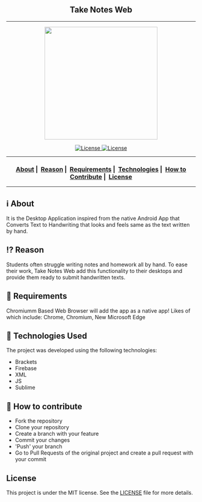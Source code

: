 <h2 align="center">Take Notes Web</h2>

___
<p align="center">
  <img src="https://i.ibb.co/7Xp5p4m/TN-Web-Icon-1.png" width="300" heigth="300"\>
</p>

<p align="center">
  <a href = "https://opensource.org/">
    <img alt="License" src="https://badges.frapsoft.com/os/v2/open-source.svg?v=103">
  </a>
  <a href="LICENSE">
    <img alt="License" src="https://img.shields.io/badge/License-MIT-success.svg">
  </a>
</p>

___

<h3 align="center">
  <a href="#information_source-about">About</a>&nbsp;|&nbsp;
  <a href="#interrobang-reason">Reason</a>&nbsp;|&nbsp;
  <a href="#seedling-requirements">Requirements</a>&nbsp;|&nbsp;
  <a href="#rocket-technologies-used">Technologies</a>&nbsp;|&nbsp;
  <a href="#link-how-to-contribute">How to Contribute</a>&nbsp;|&nbsp;
  <a href="#license">License</a>
</h3>

___
<!--
<img src="https://i.ibb.co/NyfSwLt/Mobile1.png" width="200"><img src="https://i.ibb.co/LpmqVBs/Mobile2.png" width="200"><img src="https://i.ibb.co/yBrr8db/3.png" width="200"><img src="https://i.ibb.co/7nsNbYr/4.png" width="200"><img src="https://i.ibb.co/SscdVFz/ocr.png" width="200"><img src="https://i.ibb.co/bPz4SB6/Mobile5.png" width="200"> 
-->

## :information_source: About

It is the Desktop Application inspired from the native Android App that Converts Text to Handwriting that looks and feels same as the text written by hand.

## :interrobang: Reason

Students often struggle writing notes and homework all by hand. To ease their work, Take Notes Web add this functionality to their desktops and provide them ready to submit handwritten texts.

## :seedling: Requirements

Chromiumm Based Web Browser will add the app as a native app!
Likes of which include: Chrome, Chromium, New Microsoft Edge

## :rocket: Technologies Used

The project was developed using the following technologies:
- Brackets
- Firebase
- XML
- JS
- Sublime

## :link: How to contribute 

- Fork the repository
- Clone your repository
- Create a branch with your feature
- Commit your changes
- 'Push' your branch
- Go to Pull Requests of the original project and create a pull request with your commit

## License

This project is under the MIT license. See the [LICENSE](LICENSE) file for more details.
